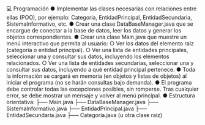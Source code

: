 💻 Programación
● Implementar las clases necesarias con relaciones entre ellas (POO), por ejemplo:
Categoria, EntidadPrincipal, EntidadSecundaria, SistemaInformativo,
etc.
● Crear una clase DataBaseManager.java que se encargue de conectar a la base de
datos, leer los datos y generar los objetos correspondientes.
● Crear una clase Main.java que muestre un menú interactivo que permita al
usuario:
○ Ver los datos del elemento raíz (categoría o entidad principal).
○ Ver una lista de entidades principales, seleccionar una y consultar sus datos,
incluyendo los elementos relacionados.
○ Ver una lista de entidades secundarias, seleccionar una y consultar sus datos,
incluyendo a qué entidad principal pertenece.
● Toda la información se cargará en memoria (en objetos y listas de objetos) al iniciar
el programa (no se harán consultas bajo demanda).
● El programa debe controlar todas las excepciones posibles, sin romperse. Tras
cualquier error, se debe mostrar un mensaje y volver al menú principal.
● Estructura orientativa:
├── Main.java
├── DataBaseManager.java
├── SistemaInformativo.java
├── EntidadPrincipal.java
├── EntidadSecundaria.java
├── Categoria.java (u otra clase raíz)
